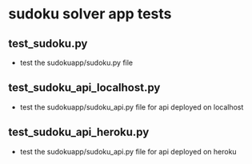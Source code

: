 # sudoku solver app tests

## test_sudoku.py
- test the sudokuapp/sudoku.py file

## test_sudoku_api_localhost.py
- test the sudokuapp/sudoku_api.py file for api deployed on localhost

## test_sudoku_api_heroku.py
- test the sudokuapp/sudoku_api.py file for api deployed on heroku
